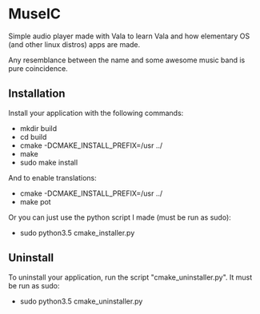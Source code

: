 # MuseIC
Simple audio player made with Vala to learn Vala and how elementary OS (and other linux distros) apps are made.

Any resemblance between the name and some awesome music band is pure coincidence.


## Installation

Install your application with the following commands:
- mkdir build
- cd build
- cmake -DCMAKE_INSTALL_PREFIX=/usr ../
- make
- sudo make install

And to enable translations:
- cmake -DCMAKE_INSTALL_PREFIX=/usr ../
- make pot

Or you can just use the python script I made (must be run as sudo):
- sudo python3.5 cmake_installer.py


## Uninstall

To uninstall your application, run the script "cmake_uninstaller.py".
It must be run as sudo:
- sudo python3.5 cmake_uninstaller.py
